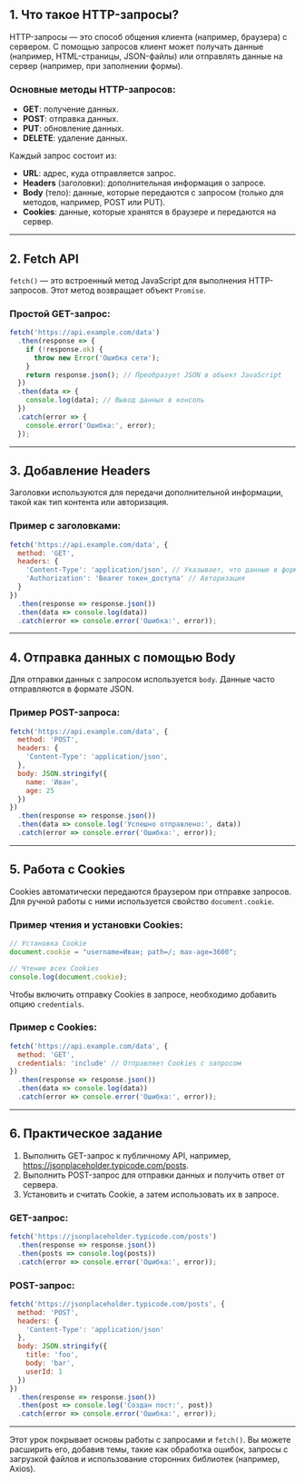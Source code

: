 
## 1. Что такое HTTP-запросы?
HTTP-запросы — это способ общения клиента (например, браузера) с сервером. С помощью запросов клиент может получать данные (например, HTML-страницы, JSON-файлы) или отправлять данные на сервер (например, при заполнении формы).

### Основные методы HTTP-запросов:
- **GET**: получение данных.
- **POST**: отправка данных.
- **PUT**: обновление данных.
- **DELETE**: удаление данных.

Каждый запрос состоит из:
- **URL**: адрес, куда отправляется запрос.
- **Headers** (заголовки): дополнительная информация о запросе.
- **Body** (тело): данные, которые передаются с запросом (только для методов, например, POST или PUT).
- **Cookies**: данные, которые хранятся в браузере и передаются на сервер.

---

## 2. Fetch API
`fetch()` — это встроенный метод JavaScript для выполнения HTTP-запросов. Этот метод возвращает объект `Promise`.

### Простой GET-запрос:
```javascript
fetch('https://api.example.com/data')
  .then(response => {
    if (!response.ok) {
      throw new Error('Ошибка сети');
    }
    return response.json(); // Преобразует JSON в объект JavaScript
  })
  .then(data => {
    console.log(data); // Вывод данных в консоль
  })
  .catch(error => {
    console.error('Ошибка:', error);
  });
```

---

## 3. Добавление Headers
Заголовки используются для передачи дополнительной информации, такой как тип контента или авторизация.

### Пример с заголовками:
```javascript
fetch('https://api.example.com/data', {
  method: 'GET',
  headers: {
    'Content-Type': 'application/json', // Указывает, что данные в формате JSON
    'Authorization': 'Bearer токен_доступа' // Авторизация
  }
})
  .then(response => response.json())
  .then(data => console.log(data))
  .catch(error => console.error('Ошибка:', error));
```

---

## 4. Отправка данных с помощью Body
Для отправки данных с запросом используется `body`. Данные часто отправляются в формате JSON.

### Пример POST-запроса:
```javascript
fetch('https://api.example.com/data', {
  method: 'POST',
  headers: {
    'Content-Type': 'application/json',
  },
  body: JSON.stringify({
    name: 'Иван',
    age: 25
  })
})
  .then(response => response.json())
  .then(data => console.log('Успешно отправлено:', data))
  .catch(error => console.error('Ошибка:', error));
```

---

## 5. Работа с Cookies
Cookies автоматически передаются браузером при отправке запросов. Для ручной работы с ними используется свойство `document.cookie`.

### Пример чтения и установки Cookies:
```javascript
// Установка Cookie
document.cookie = "username=Иван; path=/; max-age=3600";

// Чтение всех Cookies
console.log(document.cookie);
```

Чтобы включить отправку Cookies в запросе, необходимо добавить опцию `credentials`.

### Пример с Cookies:
```javascript
fetch('https://api.example.com/data', {
  method: 'GET',
  credentials: 'include' // Отправляет Cookies с запросом
})
  .then(response => response.json())
  .then(data => console.log(data))
  .catch(error => console.error('Ошибка:', error));
```

---

## 6. Практическое задание
1. Выполнить GET-запрос к публичному API, например, https://jsonplaceholder.typicode.com/posts.
2. Выполнить POST-запрос для отправки данных и получить ответ от сервера.
3. Установить и считать Cookie, а затем использовать их в запросе.

### GET-запрос:
```javascript
fetch('https://jsonplaceholder.typicode.com/posts')
  .then(response => response.json())
  .then(posts => console.log(posts))
  .catch(error => console.error('Ошибка:', error));
```

### POST-запрос:
```javascript
fetch('https://jsonplaceholder.typicode.com/posts', {
  method: 'POST',
  headers: {
    'Content-Type': 'application/json'
  },
  body: JSON.stringify({
    title: 'foo',
    body: 'bar',
    userId: 1
  })
})
  .then(response => response.json())
  .then(post => console.log('Создан пост:', post))
  .catch(error => console.error('Ошибка:', error));
```

---

Этот урок покрывает основы работы с запросами и `fetch()`. Вы можете расширить его, добавив темы, такие как обработка ошибок, запросы с загрузкой файлов и использование сторонних библиотек (например, Axios).
